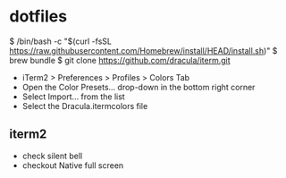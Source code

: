 # dotfiles
$ /bin/bash -c "$(curl -fsSL https://raw.githubusercontent.com/Homebrew/install/HEAD/install.sh)"
$ brew bundle
$ git clone https://github.com/dracula/iterm.git
  - iTerm2 > Preferences > Profiles > Colors Tab
  - Open the Color Presets... drop-down in the bottom right corner
  - Select Import... from the list
  - Select the Dracula.itermcolors file

## iterm2
- check silent bell
- checkout Native full screen

